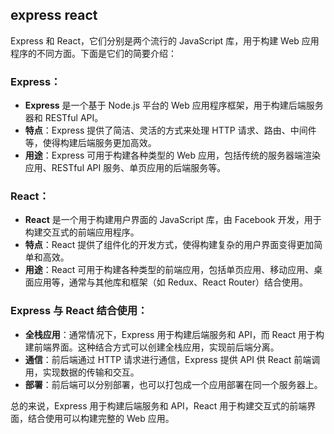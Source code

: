 ## express react


 Express 和 React，它们分别是两个流行的 JavaScript 库，用于构建 Web 应用程序的不同方面。下面是它们的简要介绍：

### Express：

- **Express** 是一个基于 Node.js 平台的 Web 应用程序框架，用于构建后端服务器和 RESTful API。
- **特点**：Express 提供了简洁、灵活的方式来处理 HTTP 请求、路由、中间件等，使得构建后端服务更加高效。
- **用途**：Express 可用于构建各种类型的 Web 应用，包括传统的服务器端渲染应用、RESTful API 服务、单页应用的后端服务等。

### React：

- **React** 是一个用于构建用户界面的 JavaScript 库，由 Facebook 开发，用于构建交互式的前端应用程序。
- **特点**：React 提供了组件化的开发方式，使得构建复杂的用户界面变得更加简单和高效。
- **用途**：React 可用于构建各种类型的前端应用，包括单页应用、移动应用、桌面应用等，通常与其他库和框架（如 Redux、React Router）结合使用。

### Express 与 React 结合使用：

- **全栈应用**：通常情况下，Express 用于构建后端服务和 API，而 React 用于构建前端界面。这种结合方式可以创建全栈应用，实现前后端分离。
- **通信**：前后端通过 HTTP 请求进行通信，Express 提供 API 供 React 前端调用，实现数据的传输和交互。
- **部署**：前后端可以分别部署，也可以打包成一个应用部署在同一个服务器上。

总的来说，Express 用于构建后端服务和 API，React 用于构建交互式的前端界面，结合使用可以构建完整的 Web 应用。

